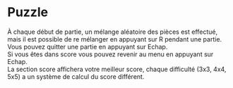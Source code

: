 # Puzzle 
À chaque début de partie, un mélange aléatoire des pièces est effectué, mais il est possible de re mélanger en appuyant sur R pendant une partie.  
Vous pouvez quitter une partie en appuyant sur Echap.  
Si vous êtes dans score vous pouvez revenir au menu en appuyant sur Echap.  
La section score affichera votre meilleur score, chaque difficulté (3x3, 4x4, 5x5) a un système de calcul du score différent.  
